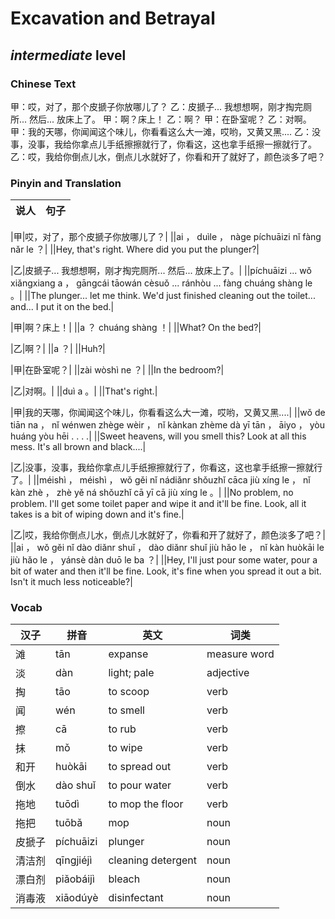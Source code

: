 # Excavation and Betrayal
## *intermediate* level

### Chinese Text
甲：哎，对了，那个皮搋子你放哪儿了？
乙：皮搋子... 我想想啊，刚才掏完厕所... 然后... 放床上了。
甲：啊？床上！
乙：啊？
甲：在卧室呢？
乙：对啊。
甲：我的天哪，你闻闻这个味儿，你看看这么大一滩，哎哟，又黄又黑....
乙：没事，没事，我给你拿点儿手纸擦擦就行了，你看这，这也拿手纸擦一擦就行了。
乙：哎，我给你倒点儿水，倒点儿水就好了，你看和开了就好了，颜色淡多了吧？

### Pinyin and Translation
|说人|句子|
|----|----|

|甲|哎，对了，那个皮搋子你放哪儿了？|
||ai ， duìle ， nàge píchuāizi nǐ fàng nǎr le ？|
||Hey, that's right. Where did you put the plunger?|

|乙|皮搋子... 我想想啊，刚才掏完厕所... 然后... 放床上了。|
||píchuāizi ... wǒ xiǎngxiang a ， gāngcái tāowán cèsuǒ ... ránhòu ... fàng  chuáng shàng le 。|
||The plunger... let me think. We'd just finished cleaning out the toilet... and... I put it on the bed.|

|甲|啊？床上！|
||a ？  chuáng shàng ！|
||What? On the bed?|

|乙|啊？|
||a ？|
||Huh?|

|甲|在卧室呢？|
||zài wòshì ne ？|
||In the bedroom?|

|乙|对啊。|
||duì a 。|
||That's right.|

|甲|我的天哪，你闻闻这个味儿，你看看这么大一滩，哎哟，又黄又黑....|
||wǒ de tiān na ， nǐ wénwen zhège wèir ， nǐ kànkan zhème dà yī tān ， āiyo ， yòu huáng yòu hēi . . . .|
||Sweet heavens, will you smell this? Look at all this mess. It's all brown and black....|

|乙|没事，没事，我给你拿点儿手纸擦擦就行了，你看这，这也拿手纸擦一擦就行了。|
||méishì ， méishì ， wǒ gěi nǐ nádiǎnr shǒuzhǐ cāca jiù xíng le ， nǐ kàn zhè ， zhè yě ná shǒuzhǐ cā yī cā jiù xíng le 。|
||No problem, no problem. I'll get some toilet paper and wipe it and it'll be fine. Look, all it takes is a bit of wiping down and it's fine.|

|乙|哎，我给你倒点儿水，倒点儿水就好了，你看和开了就好了，颜色淡多了吧？|
||ai ， wǒ gěi nǐ dào diǎnr shuǐ ， dào diǎnr shuǐ jiù hǎo le ， nǐ kàn huòkāi le jiù hǎo le ， yánsè dàn duō le ba ？|
||Hey, I'll just pour some water, pour a bit of water and then it'll be fine. Look, it's fine when you spread it out a bit. Isn't it much less noticeable?|
### Vocab
|汉子|拼音|英文|词类|
|----|----|----|----|
|滩|tān|expanse|measure word|
|淡|dàn|light; pale|adjective|
|掏|tāo|to scoop|verb|
|闻|wén|to smell|verb|
|擦|cā|to rub|verb|
|抹|mǒ|to wipe|verb|
|和开|huòkāi|to spread out|verb|
|倒水|dào shuǐ|to pour water|verb|
|拖地|tuōdì|to mop the floor|verb|
|拖把|tuōbǎ|mop|noun|
|皮搋子|píchuāizi|plunger|noun|
|清洁剂|qīngjiéjì|cleaning detergent|noun|
|漂白剂|piǎobáijì|bleach|noun|
|消毒液|xiāodúyè|disinfectant|noun|